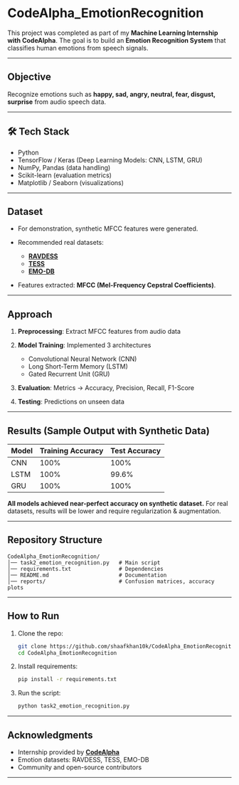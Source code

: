 # CodeAlpha\_EmotionRecognition

This project was completed as part of my **Machine Learning Internship with CodeAlpha**.
The goal is to build an **Emotion Recognition System** that classifies human emotions from speech signals.

---

##  Objective

Recognize emotions such as **happy, sad, angry, neutral, fear, disgust, surprise** from audio speech data.

---

## 🛠 Tech Stack

* Python 
* TensorFlow / Keras (Deep Learning Models: CNN, LSTM, GRU)
* NumPy, Pandas (data handling)
* Scikit-learn (evaluation metrics)
* Matplotlib / Seaborn (visualizations)

---

##  Dataset

* For demonstration, synthetic MFCC features were generated.
* Recommended real datasets:

  *  **[RAVDESS](https://zenodo.org/record/1188976)**
  *  **[TESS](https://tspace.library.utoronto.ca/handle/1807/24487)**
  *  **[EMO-DB](http://emodb.bilderbar.info/)**
* Features extracted: **MFCC (Mel-Frequency Cepstral Coefficients)**.

---

##  Approach

1. **Preprocessing**: Extract MFCC features from audio data
2. **Model Training**: Implemented 3 architectures

   * Convolutional Neural Network (CNN)
   * Long Short-Term Memory (LSTM)
   * Gated Recurrent Unit (GRU)
3. **Evaluation**: Metrics → Accuracy, Precision, Recall, F1-Score
4. **Testing**: Predictions on unseen data

---

##  Results (Sample Output with Synthetic Data)

| Model | Training Accuracy | Test Accuracy |
| ----- | ----------------- | ------------- |
| CNN   | 100%              | 100%          |
| LSTM  | 100%              | 99.6%         |
| GRU   | 100%              | 100%          |

 **All models achieved near-perfect accuracy on synthetic dataset.**
 For real datasets, results will be lower and require regularization & augmentation.

---

##  Repository Structure

```
CodeAlpha_EmotionRecognition/
│── task2_emotion_recognition.py   # Main script
│── requirements.txt               # Dependencies
│── README.md                      # Documentation
│── reports/                       # Confusion matrices, accuracy plots
```

---

##  How to Run

1. Clone the repo:

   ```bash
   git clone https://github.com/shaafkhan10k/CodeAlpha_EmotionRecognition.git
   cd CodeAlpha_EmotionRecognition
   ```
2. Install requirements:

   ```bash
   pip install -r requirements.txt
   ```
3. Run the script:

   ```bash
   python task2_emotion_recognition.py
   ```

---

## Acknowledgments

* Internship provided by **[CodeAlpha](https://www.codealpha.tech/)**
* Emotion datasets: RAVDESS, TESS, EMO-DB
* Community and open-source contributors

---
